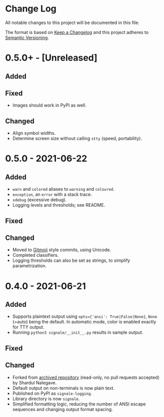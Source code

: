 # Change Log

All notable changes to this project will be documented in this file.

The format is based on [Keep a Changelog](https://keepachangelog.com/)
and this project adheres to [Semantic Versioning](https://semver.org/).


# 0.5.0+ - [Unreleased]
## Added

## Fixed
- Images should work in PyPI as well.

## Changed
- Align symbol widths.
- Determine screen size without calling `stty` (speed, portability).


# 0.5.0 - 2021-06-22
## Added
- `warn` and `colored` aliases to `warning` and `coloured`.
- `exception`, an `error` with a stack trace.
- `xdebug` (excessive debug).
- Logging levels and thresholds; see README.

## Fixed

## Changed
- Moved to [Gitmoji](https://gitmoji.dev/) style commits, using Unicode.
- Completed classifiers.
- Logging thresholds can also be set as strings, to simplify parametrization.


# 0.4.0 - 2021-06-21
## Added
- Supports plaintext output using `opts={'ansi': True|False|None}`, `None`
  (=auto) being the default. In automatic mode, color is enabled exactly for
  TTY output.
- Running `python3 signale/__init__.py` results in sample output.

## Fixed

## Changed
- Forked from [archived repository](https://github.com/ShardulNalegave/signale.py)
  (read-only, no pull requests accepted) by Shardul Nalegave.
- Default output on non-terminals is now plain text.
- Published on PyPI as `signale-logging`.
- Library directory is now `signale`.
- Simplified formatting logic, reducing the number of ANSI escape sequences
  and changing output format spacing.
